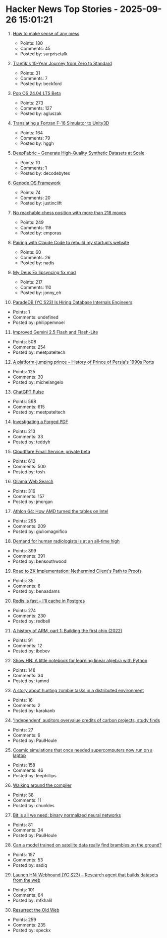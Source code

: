 # Hacker News Top Stories - 2025-09-26 15:01:21

1. [How to make sense of any mess](https://www.howtomakesenseofanymess.com)
   - Points: 180
   - Comments: 45
   - Posted by: surprisetalk

2. [Traefik's 10-Year Journey from Zero to Standard](https://traefik.io/blog/celebrating-10-years-of-traefik)
   - Points: 31
   - Comments: 7
   - Posted by: beckford

3. [Pop OS 24.04 LTS Beta](https://system76.com/pop/pop-beta/)
   - Points: 273
   - Comments: 127
   - Posted by: agluszak

4. [Translating a Fortran F-16 Simulator to Unity3D](https://vazgriz.com/762/f-16-flight-sim-in-unity-3d/)
   - Points: 164
   - Comments: 79
   - Posted by: hggh

5. [DeepFabric – Generate High-Quality Synthetic Datasets at Scale](https://lukehinds.github.io/deepfabric/)
   - Points: 10
   - Comments: 1
   - Posted by: decodebytes

6. [Genode OS Framework](https://genode.org)
   - Points: 74
   - Comments: 20
   - Posted by: justinclift

7. [No reachable chess position with more than 218 moves](https://lichess.org/@/Tobs40/blog/there-is-no-reachable-chess-position-with-more-than-218-moves/a5xdxeqs)
   - Points: 249
   - Comments: 119
   - Posted by: emporas

8. [Pairing with Claude Code to rebuild my startup's website](https://blog.nseldeib.com/p/pairing-with-claude-code-to-rebuild)
   - Points: 60
   - Comments: 26
   - Posted by: nadis

9. [My Deus Ex lipsyncing fix mod](https://www.joewintergreen.com/my-deus-ex-lipsyncing-fix-mod-making-of/)
   - Points: 217
   - Comments: 110
   - Posted by: jonny_eh

10. [ParadeDB (YC S23) Is Hiring Database Internals Engineers](https://paradedb.notion.site/?source=copy_link)
   - Points: 1
   - Comments: undefined
   - Posted by: philippemnoel

11. [Improved Gemini 2.5 Flash and Flash-Lite](https://developers.googleblog.com/en/continuing-to-bring-you-our-latest-models-with-an-improved-gemini-2-5-flash-and-flash-lite-release/)
   - Points: 508
   - Comments: 254
   - Posted by: meetpateltech

12. [A platform-jumping prince – History of Prince of Persia's 1990s Ports](https://www.jordanmechner.com/en/latest-news/#a-platform-jumping-prince)
   - Points: 125
   - Comments: 30
   - Posted by: michelangelo

13. [ChatGPT Pulse](https://openai.com/index/introducing-chatgpt-pulse/)
   - Points: 568
   - Comments: 615
   - Posted by: meetpateltech

14. [Investigating a Forged PDF](https://mjg59.dreamwidth.org/73317.html)
   - Points: 213
   - Comments: 33
   - Posted by: teddyh

15. [Cloudflare Email Service: private beta](https://blog.cloudflare.com/email-service/)
   - Points: 612
   - Comments: 500
   - Posted by: tosh

16. [Ollama Web Search](https://ollama.com/blog/web-search)
   - Points: 316
   - Comments: 157
   - Posted by: jmorgan

17. [Athlon 64: How AMD turned the tables on Intel](https://dfarq.homeip.net/athlon-64-how-amd-turned-the-tables-on-intel/)
   - Points: 295
   - Comments: 209
   - Posted by: giuliomagnifico

18. [Demand for human radiologists is at an all-time high](https://www.worksinprogress.news/p/why-ai-isnt-replacing-radiologists)
   - Points: 399
   - Comments: 391
   - Posted by: bensouthwood

19. [Road to ZK Implementation: Nethermind Client's Path to Proofs](https://www.nethermind.io/blog/road-to-zk-implementation-nethermind-clients-path-to-proofs)
   - Points: 35
   - Comments: 6
   - Posted by: benaadams

20. [Redis is fast – I'll cache in Postgres](https://dizzy.zone/2025/09/24/Redis-is-fast-Ill-cache-in-Postgres/)
   - Points: 274
   - Comments: 230
   - Posted by: redbell

21. [A history of ARM, part 1: Building the first chip (2022)](https://arstechnica.com/gadgets/2022/09/a-history-of-arm-part-1-building-the-first-chip/)
   - Points: 91
   - Comments: 12
   - Posted by: ibobev

22. [Show HN: A little notebook for learning linear algebra with Python](https://little-book-of.github.io/linear-algebra/books/en-US/lab.html)
   - Points: 148
   - Comments: 34
   - Posted by: tamnd

23. [A story about hunting zombie tasks in a distributed environment](https://getbruin.com/blog/zombie-tasks/)
   - Points: 16
   - Comments: 2
   - Posted by: karakanb

24. ['Independent' auditors overvalue credits of carbon projects, study finds](https://news.mongabay.com/2025/09/independent-auditors-overvalue-credits-of-carbon-projects-study-finds/)
   - Points: 27
   - Comments: 9
   - Posted by: PaulHoule

25. [Cosmic simulations that once needed supercomputers now run on a laptop](https://www.sciencedaily.com/releases/2025/09/250918225001.htm)
   - Points: 158
   - Comments: 46
   - Posted by: leephillips

26. [Walking around the compiler](https://bernsteinbear.com/blog/walking-around/)
   - Points: 38
   - Comments: 11
   - Posted by: chunkles

27. [Bit is all we need: binary normalized neural networks](https://arxiv.org/abs/2509.07025)
   - Points: 81
   - Comments: 34
   - Posted by: PaulHoule

28. [Can a model trained on satellite data really find brambles on the ground?](https://toao.com/blog/can-we-really-see-brambles-from-space)
   - Points: 157
   - Comments: 53
   - Posted by: sadiq

29. [Launch HN: Webhound (YC S23) – Research agent that builds datasets from the web](undefined)
   - Points: 101
   - Comments: 64
   - Posted by: mfkhalil

30. [Resurrect the Old Web](https://stevedylandev.bearblog.dev/resurrect-the-old-web/)
   - Points: 259
   - Comments: 235
   - Posted by: speckx

